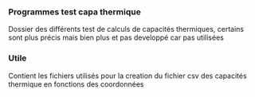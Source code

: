 ### Programmes test capa thermique
Dossier des différents test de calculs de capacités thermiques, certains sont plus précis mais bien plus et pas developpé car pas utilisées
### Utile 
Contient les fichiers utilisés pour la creation du fichier csv des capacités thermique en fonctions des coordonnées
